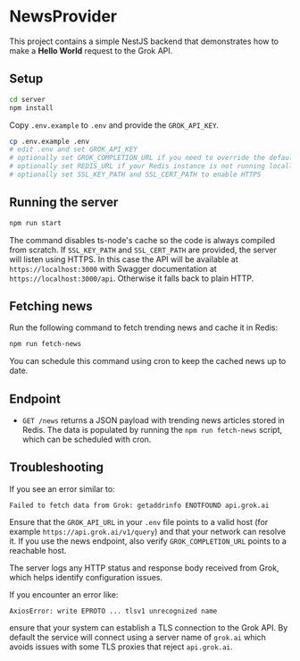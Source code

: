 # NewsProvider

This project contains a simple NestJS backend that demonstrates how to make a **Hello World** request to the Grok API.

## Setup

```bash
cd server
npm install
```

Copy `.env.example` to `.env` and provide the `GROK_API_KEY`.

```bash
cp .env.example .env
# edit .env and set GROK_API_KEY
# optionally set GROK_COMPLETION_URL if you need to override the default
# optionally set REDIS_URL if your Redis instance is not running locally
# optionally set SSL_KEY_PATH and SSL_CERT_PATH to enable HTTPS
```

## Running the server

```bash
npm run start
```

The command disables ts-node's cache so the code is always compiled from scratch.
If `SSL_KEY_PATH` and `SSL_CERT_PATH` are provided, the server will listen using HTTPS. In this case the API will be available at `https://localhost:3000` with Swagger documentation at `https://localhost:3000/api`. Otherwise it falls back to plain HTTP.

## Fetching news

Run the following command to fetch trending news and cache it in Redis:

```bash
npm run fetch-news
```

You can schedule this command using cron to keep the cached news up to date.

## Endpoint

- `GET /news` returns a JSON payload with trending news articles stored in Redis.
  The data is populated by running the `npm run fetch-news` script, which can be
  scheduled with cron.

## Troubleshooting

If you see an error similar to:

```
Failed to fetch data from Grok: getaddrinfo ENOTFOUND api.grok.ai
```

Ensure that the `GROK_API_URL` in your `.env` file points to a valid host (for example `https://api.grok.ai/v1/query`) and that your network can resolve it.
If you use the news endpoint, also verify `GROK_COMPLETION_URL` points to a reachable host.

The server logs any HTTP status and response body received from Grok, which helps identify configuration issues.

If you encounter an error like:
```
AxiosError: write EPROTO ... tlsv1 unrecognized name
```
ensure that your system can establish a TLS connection to the Grok API. By default the service will connect using a server name of `grok.ai` which avoids issues with some TLS proxies that reject `api.grok.ai`.

